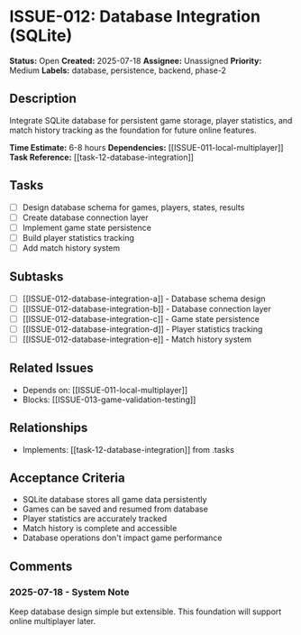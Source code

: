 # ISSUE-012: Database Integration (SQLite)

**Status:** Open
**Created:** 2025-07-18
**Assignee:** Unassigned
**Priority:** Medium
**Labels:** database, persistence, backend, phase-2

## Description

Integrate SQLite database for persistent game storage, player statistics, and match history tracking as the foundation for future online features.

**Time Estimate:** 6-8 hours
**Dependencies:** [[ISSUE-011-local-multiplayer]]
**Task Reference:** [[task-12-database-integration]]

## Tasks

- [ ] Design database schema for games, players, states, results
- [ ] Create database connection layer
- [ ] Implement game state persistence
- [ ] Build player statistics tracking
- [ ] Add match history system

## Subtasks

- [ ] [[ISSUE-012-database-integration-a]] - Database schema design
- [ ] [[ISSUE-012-database-integration-b]] - Database connection layer
- [ ] [[ISSUE-012-database-integration-c]] - Game state persistence
- [ ] [[ISSUE-012-database-integration-d]] - Player statistics tracking
- [ ] [[ISSUE-012-database-integration-e]] - Match history system

## Related Issues

- Depends on: [[ISSUE-011-local-multiplayer]]
- Blocks: [[ISSUE-013-game-validation-testing]]

## Relationships

- Implements: [[task-12-database-integration]] from .tasks

## Acceptance Criteria

- SQLite database stores all game data persistently
- Games can be saved and resumed from database
- Player statistics are accurately tracked
- Match history is complete and accessible
- Database operations don't impact game performance

## Comments

### 2025-07-18 - System Note

Keep database design simple but extensible. This foundation will support online multiplayer later.
